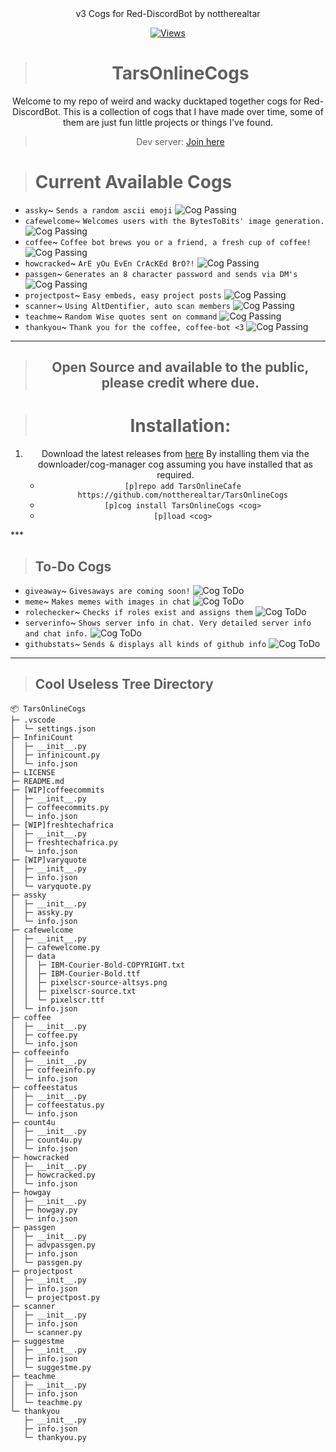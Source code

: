 <div align="center">
v3 Cogs for Red-DiscordBot by nottherealtar

[![Views](http://hits.dwyl.com/nottherealtar/TarsOnlineCogs.svg)](http://hits.dwyl.com/nottherealtar/TarsOnlineCogs)

> # TarsOnlineCogs
Welcome to my repo of weird and wacky ducktaped together cogs for Red-DiscordBot.
This is a collection of cogs that I have made over time, some of them are just fun little projects or things I've found.

> Dev server: [Join here](https://discord.gg/CsR9zECCQt)

</div>

> # Current Available Cogs
- `assky`~ `Sends a random ascii emoji` ![Cog Passing](https://img.shields.io/static/v1?label=Cog&message=Passing&color=brightgreen)
- `cafewelcome`~ `Welcomes users with the BytesToBits' image generation.` ![Cog Passing](https://img.shields.io/static/v1?label=Cog&message=Passing&color=brightgreen)
- `coffee`~ `Coffee bot brews you or a friend, a fresh cup of coffee!` ![Cog Passing](https://img.shields.io/static/v1?label=Cog&message=Passing&color=brightgreen)
- `howcracked`~ `ArE yOu EvEn CrAcKEd BrO?!` ![Cog Passing](https://img.shields.io/static/v1?label=Cog&message=Passing&color=brightgreen)
- `passgen`~ `Generates an 8 character password and sends via DM's` ![Cog Passing](https://img.shields.io/static/v1?label=Cog&message=Passing&color=brightgreen)
- `projectpost`~ `Easy embeds, easy project posts` ![Cog Passing](https://img.shields.io/static/v1?label=Cog&message=Passing&color=brightgreen)
- `scanner`~ `Using AltDentifier, auto scan members` ![Cog Passing](https://img.shields.io/static/v1?label=Cog&message=Passing&color=brightgreen)
- `teachme`~ `Random Wise quotes sent on command` ![Cog Passing](https://img.shields.io/static/v1?label=Cog&message=Passing&color=brightgreen)
- `thankyou`~ `Thank you for the coffee, coffee-bot <3` ![Cog Passing](https://img.shields.io/static/v1?label=Cog&message=Passing&color=brightgreen)

***
<div align="center">

> ## Open Source and available to the public, please credit where due.

> # Installation:
1. Download the latest releases from [here](https://github.com/TheRealDuckMan/TarsOnlineCogs/)
    By installing them via the downloader/cog-manager cog assuming you have installed that as required.
    - `[p]repo add TarsOnlineCafe https://github.com/nottherealtar/TarsOnlineCogs`
    - `[p]cog install TarsOnlineCogs <cog>`
    - `[p]load <cog>`
</div>
***

> ## To-Do Cogs
- `giveaway`~ `Givesaways are coming soon!` ![Cog ToDo](https://img.shields.io/static/v1?label=Cog&message=ToDo&color=red)
- `meme`~ `Makes memes with images in chat` ![Cog ToDo](https://img.shields.io/static/v1?label=Cog&message=ToDo&color=red)
- `rolechecker`~ `Checks if roles exist and assigns them` ![Cog ToDo](https://img.shields.io/static/v1?label=Cog&message=ToDo&color=red)
- `serverinfo`~ `Shows server info in chat. Very detailed server info and chat info.` ![Cog ToDo](https://img.shields.io/static/v1?label=Cog&message=ToDo&color=red)
- `githubstats`~ `Sends & displays all kinds of github info` ![Cog ToDo](https://img.shields.io/static/v1?label=Cog&message=ToDo&color=red)

***

> ## Cool Useless Tree Directory
```
📦 TarsOnlineCogs
├─ .vscode
│  └─ settings.json
├─ InfiniCount
│  ├─ __init__.py
│  ├─ infinicount.py
│  └─ info.json
├─ LICENSE
├─ README.md
├─ [WIP]coffeecommits
│  ├─ __init__.py
│  ├─ coffeecommits.py
│  └─ info.json
├─ [WIP]freshtechafrica
│  ├─ __init__.py
│  ├─ freshtechafrica.py
│  └─ info.json
├─ [WIP]varyquote
│  ├─ __init__.py
│  ├─ info.json
│  └─ varyquote.py
├─ assky
│  ├─ __init__.py
│  ├─ assky.py
│  └─ info.json
├─ cafewelcome
│  ├─ __init__.py
│  ├─ cafewelcome.py
│  ├─ data
│  │  ├─ IBM-Courier-Bold-COPYRIGHT.txt
│  │  ├─ IBM-Courier-Bold.ttf
│  │  ├─ pixelscr-source-altsys.png
│  │  ├─ pixelscr-source.txt
│  │  └─ pixelscr.ttf
│  └─ info.json
├─ coffee
│  ├─ __init__.py
│  ├─ coffee.py
│  └─ info.json
├─ coffeeinfo
│  ├─ __init__.py
│  ├─ coffeeinfo.py
│  └─ info.json
├─ coffeestatus
│  ├─ __init__.py
│  ├─ coffeestatus.py
│  └─ info.json
├─ count4u
│  ├─ __init__.py
│  ├─ count4u.py
│  └─ info.json
├─ howcracked
│  ├─ __init__.py
│  ├─ howcracked.py
│  └─ info.json
├─ howgay
│  ├─ __init__.py
│  ├─ howgay.py
│  └─ info.json
├─ passgen
│  ├─ __init__.py
│  ├─ advpassgen.py
│  ├─ info.json
│  └─ passgen.py
├─ projectpost
│  ├─ __init__.py
│  ├─ info.json
│  └─ projectpost.py
├─ scanner
│  ├─ __init__.py
│  ├─ info.json
│  └─ scanner.py
├─ suggestme
│  ├─ __init__.py
│  ├─ info.json
│  └─ suggestme.py
├─ teachme
│  ├─ __init__.py
│  ├─ info.json
│  └─ teachme.py
└─ thankyou
   ├─ __init__.py
   ├─ info.json
   └─ thankyou.py
```
